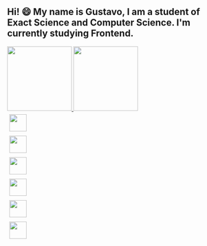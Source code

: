 ## Hi! 😄 My name is Gustavo, I am a student of Exact Science and Computer Science. I'm currently studying Frontend.

<div style="position:center;display:flex">
    <a href="https://github.com/GustaRM">
    <img height="150em" src="https://github-readme-stats.vercel.app/api/top-langs/?username=GustaRM&layout=compact&langs_count=7&theme=dracula"/>
    <img height="150em" src="https://github-readme-stats.vercel.app/api?username=GustaRM&show_icons=true&theme=dracula&include_all_commits=true&count_private=true"/>
</div>


<img style="width:40px;height:40px;display:flex;padding:5px;justify-content:space-between" src="https://cdn.jsdelivr.net/gh/devicons/devicon/icons/html5/html5-plain-wordmark.svg" />
<img style="width:40px;height:40px;display:flex;padding:5px;justify-content:space-between" src="https://cdn.jsdelivr.net/gh/devicons/devicon/icons/css3/css3-plain-wordmark.svg" />
<img style="width:40px;height:40px;display:flex;padding:5px;justify-content:space-between" src="https://cdn.jsdelivr.net/gh/devicons/devicon/icons/javascript/javascript-original.svg" />
<img style="width:40px;height:40px;display:flex;padding:5px;justify-content:space-between" src="https://cdn.jsdelivr.net/gh/devicons/devicon/icons/photoshop/photoshop-line.svg" />    
<img style="width:40px;height:40px;display:flex;padding:5px;justify-content:space-between" src="https://cdn.jsdelivr.net/gh/devicons/devicon/icons/python/python-original.svg" />
<img style="width:40px;height:40px;display:flex;padding:5px;justify-content:space-between" src="https://cdn.jsdelivr.net/gh/devicons/devicon/icons/c/c-original.svg" />
          
          




          

